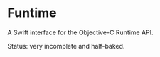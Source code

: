 # Funtime

A Swift interface for the Objective-C Runtime API.

Status: very incomplete and half-baked.
